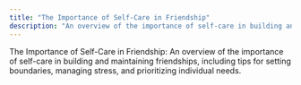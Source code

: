 ```yaml
---
title: "The Importance of Self-Care in Friendship"
description: "An overview of the importance of self-care in building and maintaining friendships, including tips for setting boundaries, managing stress, and prioritizing individual needs."
---
```

The Importance of Self-Care in Friendship: An overview of the importance of self-care in building and maintaining friendships, including tips for setting boundaries, managing stress, and prioritizing individual needs.